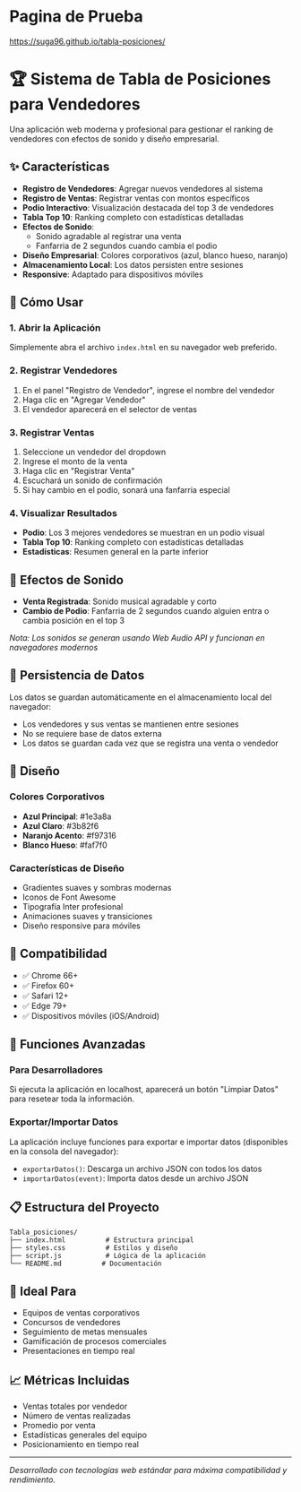 # Pagina de Prueba
https://suga96.github.io/tabla-posiciones/

# 🏆 Sistema de Tabla de Posiciones para Vendedores

Una aplicación web moderna y profesional para gestionar el ranking de vendedores con efectos de sonido y diseño empresarial.

## ✨ Características

- **Registro de Vendedores**: Agregar nuevos vendedores al sistema
- **Registro de Ventas**: Registrar ventas con montos específicos
- **Podio Interactivo**: Visualización destacada del top 3 de vendedores
- **Tabla Top 10**: Ranking completo con estadísticas detalladas
- **Efectos de Sonido**:
  - Sonido agradable al registrar una venta
  - Fanfarria de 2 segundos cuando cambia el podio
- **Diseño Empresarial**: Colores corporativos (azul, blanco hueso, naranjo)
- **Almacenamiento Local**: Los datos persisten entre sesiones
- **Responsive**: Adaptado para dispositivos móviles

## 🚀 Cómo Usar

### 1. Abrir la Aplicación
Simplemente abra el archivo `index.html` en su navegador web preferido.

### 2. Registrar Vendedores
1. En el panel "Registro de Vendedor", ingrese el nombre del vendedor
2. Haga clic en "Agregar Vendedor"
3. El vendedor aparecerá en el selector de ventas

### 3. Registrar Ventas
1. Seleccione un vendedor del dropdown
2. Ingrese el monto de la venta
3. Haga clic en "Registrar Venta"
4. Escuchará un sonido de confirmación
5. Si hay cambio en el podio, sonará una fanfarria especial

### 4. Visualizar Resultados
- **Podio**: Los 3 mejores vendedores se muestran en un podio visual
- **Tabla Top 10**: Ranking completo con estadísticas detalladas
- **Estadísticas**: Resumen general en la parte inferior

## 🎵 Efectos de Sonido

- **Venta Registrada**: Sonido musical agradable y corto
- **Cambio de Podio**: Fanfarria de 2 segundos cuando alguien entra o cambia posición en el top 3

*Nota: Los sonidos se generan usando Web Audio API y funcionan en navegadores modernos*

## 💾 Persistencia de Datos

Los datos se guardan automáticamente en el almacenamiento local del navegador:
- Los vendedores y sus ventas se mantienen entre sesiones
- No se requiere base de datos externa
- Los datos se guardan cada vez que se registra una venta o vendedor

## 🎨 Diseño

### Colores Corporativos
- **Azul Principal**: #1e3a8a
- **Azul Claro**: #3b82f6  
- **Naranjo Acento**: #f97316
- **Blanco Hueso**: #faf7f0

### Características de Diseño
- Gradientes suaves y sombras modernas
- Iconos de Font Awesome
- Tipografía Inter profesional
- Animaciones suaves y transiciones
- Diseño responsive para móviles

## 📱 Compatibilidad

- ✅ Chrome 66+
- ✅ Firefox 60+
- ✅ Safari 12+
- ✅ Edge 79+
- ✅ Dispositivos móviles (iOS/Android)

## 🔧 Funciones Avanzadas

### Para Desarrolladores
Si ejecuta la aplicación en localhost, aparecerá un botón "Limpiar Datos" para resetear toda la información.

### Exportar/Importar Datos
La aplicación incluye funciones para exportar e importar datos (disponibles en la consola del navegador):
- `exportarDatos()`: Descarga un archivo JSON con todos los datos
- `importarDatos(event)`: Importa datos desde un archivo JSON

## 📋 Estructura del Proyecto

```
Tabla_posiciones/
├── index.html          # Estructura principal
├── styles.css          # Estilos y diseño
├── script.js           # Lógica de la aplicación
└── README.md          # Documentación
```

## 🏢 Ideal Para

- Equipos de ventas corporativos
- Concursos de vendedores
- Seguimiento de metas mensuales
- Gamificación de procesos comerciales
- Presentaciones en tiempo real

## 📈 Métricas Incluidas

- Ventas totales por vendedor
- Número de ventas realizadas
- Promedio por venta
- Estadísticas generales del equipo
- Posicionamiento en tiempo real

---

*Desarrollado con tecnologías web estándar para máxima compatibilidad y rendimiento.*
